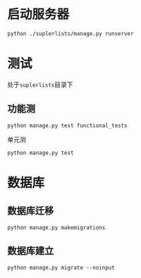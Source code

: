 # 启动服务器
```shell
python ./suplerlists/manage.py runserver
```
# 测试
处于`suplerlists`目录下
## 功能测
```shell
python manage.py test functional_tests
```
单元测
```shell
python manage.py test
```
# 数据库
## 数据库迁移
```shell
python manage.py makemigrations
```
## 数据库建立
```shell
python manage.py migrate --noinput
```